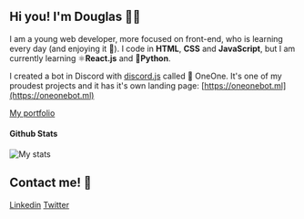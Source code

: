 ## Hi you! I'm Douglas 🧑‍💻
I am a young web developer, more focused on front-end, who is learning every day (and enjoying it 🧠). I code in **HTML**, **CSS** and **JavaScript**, but I am currently learning ⚛️**React.js** and 🐍**Python**.

I created a bot in Discord with [discord.js](https://discord.js.org) called 🤖 OneOne. It's one of my proudest projects and it has it's own landing page: [https://oneonebot.ml](https://oneonebot.ml)

[My portfolio](https://doulovera.github.io/)

#### Github Stats
![My stats](https://github-readme-stats.vercel.app/api?username=doulovera&show_icons=true&theme=dark)

## Contact me! 📝
[Linkedin](https://www.linkedin.com/in/douglaslovera/)
[Twitter](https://doulovera)
